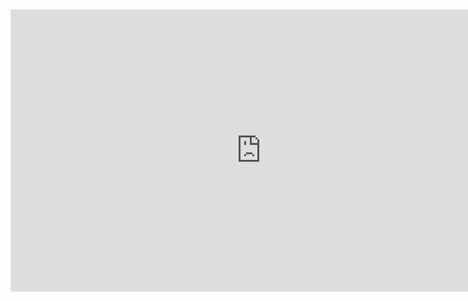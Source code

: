 <body>
<iframe style="border: 1px solid rgba(0, 0, 0, 0.1);" width="800" height="450" src="https://www.figma.com/embed?embed_host=share&url=https%3A%2F%2Fwww.figma.com%2Ffile%2F1zg7iO8RLOyzmIdGzUXNve%2Fmy-website%3Fnode-id%3D0%253A1" allowfullscreen></iframe>
</body>
